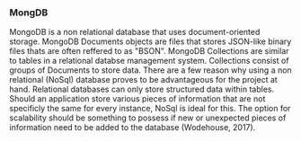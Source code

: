 ### MongDB

MongoDB is a non relational database that uses document-oriented storage. MongoDB Documents objects are files that stores JSON-like binary files thats are often reffered to as "BSON". MongoDB Collections are similar to tables in a relational databse management system. Collections consist of groups of Documents to store data. There are a few reason why using a non relational (NoSql) database proves  to be advantageous for the project at hand. Relational databases can only store structured data within tables. Should an application store various pieces of information that are not specificly the same for every instance, NoSql is ideal for this. The option for scalability should be something to possess if new or unexpected pieces of information need to be added to the database (Wodehouse,  2017).